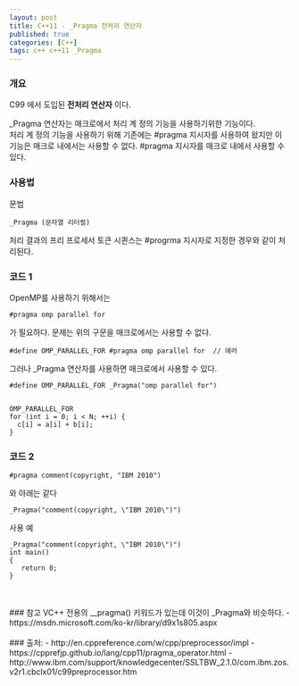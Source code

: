 ```yaml
---
layout: post
title: C++11 - _Pragma 전처리 연산자
published: true
categories: [C++]
tags: c++ c++11 _Pragma
---
```

### 개요
C99 에서 도입된 **전처리 연산자** 이다.  

_Pragma 연산자는 매크로에서 처리 계 정의 기능을 사용하기위한 기능이다.  
처리 계 정의 기능을 사용하기 위해 기존에는 #pragma 지시자를 사용하여 왔지만 이 기능은 매크로 내에서는 사용할 수 없다.
#pragma 지시자를 매크로 내에서 사용할 수 있다.


### 사용법
문법

```
_Pragma (문자열 리터럴)
```

처리 결과의 프리 프로세서 토큰 시퀸스는 #progrma 지시자로 지정한 경우와 같이 처리된다.



### 코드 1
OpenMP를 사용하기 위해서는

```
#pragma omp parallel for
```

가 필요하다. 문제는 위의 구문을 매크로에서는 사용할 수 없다.

```
#define OMP_PARALLEL_FOR #pragma omp parallel for  // 에러
```

그러나 _Pragma 연산자를 사용하면 매크로에서 사용할 수 있다.

```
#define OMP_PARALLEL_FOR _Pragma("omp parallel for")


OMP_PARALLEL_FOR
for (int i = 0; i < N; ++i) {
  c[i] = a[i] + b[i];
}
```



### 코드 2

```
#pragma comment(copyright, "IBM 2010")
```
와 아래는 같다
```
_Pragma("comment(copyright, \"IBM 2010\")")
```

사용 예

```
_Pragma("comment(copyright, \"IBM 2010\")")
int main()
{
   return 0;
}
```


<br>
<br>    
### 참고
VC++ 전용의 __pragma() 키워드가 있는데 이것이 _Pragma와 비슷하다.
- https://msdn.microsoft.com/ko-kr/library/d9x1s805.aspx


<br>
<br>
### 출처:
- http://en.cppreference.com/w/cpp/preprocessor/impl
- https://cpprefjp.github.io/lang/cpp11/pragma_operator.html
- http://www.ibm.com/support/knowledgecenter/SSLTBW_2.1.0/com.ibm.zos.v2r1.cbclx01/c99preprocessor.htm

